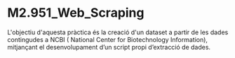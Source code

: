 # M2.951_Web_Scraping
L'objectiu d'aquesta pràctica és la creació d'un dataset a partir de les dades contingudes a NCBI ( National Center for Biotechnology Information), mitjançant el desenvolupament d’un script propi d’extracció de dades. 
